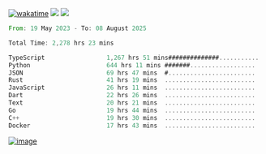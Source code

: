 [![wakatime](https://wakatime.com/badge/user/00eead22-fb14-4dd0-ab8a-3625cafbd50d.svg)](https://wakatime.com/@00eead22-fb14-4dd0-ab8a-3625cafbd50d)
![](https://komarev.com/ghpvc/?username=flatypus)
![](https://pixel.flatypus.me/flatypus?type=tracker)
<!--START_SECTION:waka-->

```rust
From: 19 May 2023 - To: 08 August 2025

Total Time: 2,278 hrs 23 mins

TypeScript                 1,267 hrs 51 mins##############...........   55.31 %
Python                     644 hrs 11 mins #######..................   28.10 %
JSON                       69 hrs 47 mins  #........................   03.04 %
Rust                       41 hrs 19 mins  .........................   01.80 %
JavaScript                 26 hrs 11 mins  .........................   01.14 %
Dart                       22 hrs 26 mins  .........................   00.98 %
Text                       20 hrs 21 mins  .........................   00.89 %
Go                         19 hrs 44 mins  .........................   00.86 %
C++                        19 hrs 30 mins  .........................   00.85 %
Docker                     17 hrs 43 mins  .........................   00.77 %
```

<!--END_SECTION:waka-->
[<img alt="image" src="https://github.com/flatypus/flatypus/assets/68029599/0a302dc1-501c-43a0-ae8d-37ec4817f3bd">](https://flatypus.me)

